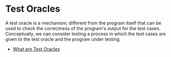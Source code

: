 # Test Oracles

A test oracle is a mechanism; different from the program itself that can be used to check the correctness of the program's output for the test cases. Conceptually, we can consider testing a process in which the test cases are given to the test oracle and the program under testing.

- [What are Test Oracles](https://ecomputernotes.com/software-engineering/what-are-test-oracles)
